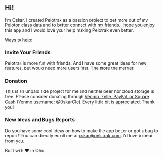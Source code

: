 ## Hi!

I’m Oskar. I created Pelotrak as a passion project to get more out of my Peloton class data and to better connect with my friends. I hope you enjoy this app and I would love your help making Pelotrak even better.

Ways to help:

### Invite Your Friends

Pelotrak is more fun with friends. And I have some great ideas for new features, but would need more users first. The more the merrier.

### Donation

This is an unpaid side project for me and neither beer nor cloud storage is free. Please consider donating through [Venmo, Zelle, PayPal, or Square Cash](https://qrtips.pkp.ro/?z=obruening@gmail.com&v=OskarCle&s=oskar&p=oskarbruening&a=5) (Venmo username: @OskarCle). Every little bit is appreciated. Thank you!

### New Ideas and Bugs Reports

Do you have some cool ideas on how to make the app better or got a bug to report? You can directly email me at [oskar@pelotrak.com](mailto:oskar@pelotrak.com?subject=New%20Idea). I'd love to hear from you.

Built with ❤️ in Ohio.
